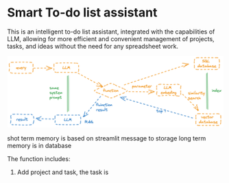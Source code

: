 # Smart To-do list assistant 

This is an intelligent to-do list assistant, integrated with the capabilities of LLM, allowing for more efficient and convenient management of projects, tasks, and ideas without the need for any spreadsheet work.

![](./resource/structure.png)


shot term memory is based on streamlit message to storage
long term memory is in database

The function includes:

1. Add project and task, the task is